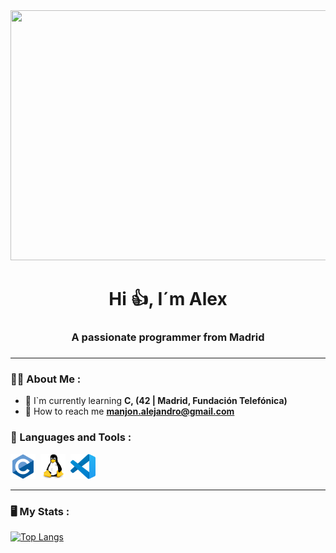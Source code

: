 
<div id="header" align="center">
  <img src="https://media.giphy.com/media/njZPp4pQ0g4fe/giphy.gif" width="600" height="400" />
<h1 align="center">Hi 👍, I´m Alex</h1>
 <h3 align="center">A passionate programmer from Madrid
 <h3>
</div>
   
---
   
### 👨‍🎓 About Me :
- 📔 I`m currently learning **C, (42 | Madrid, Fundación Telefónica)**
- 💬 How to reach me **manjon.alejandro@gmail.com**
   
<div align="left">
  <h3>🔧 Languages and Tools :</h3>
  <div>
    <img src="https://github.com/devicons/devicon/blob/master/icons/c/c-original.svg" title="C" alt"C" width="40" height="40"/>&nbsp;
    <img src="https://github.com/devicons/devicon/blob/master/icons/linux/linux-original.svg" title="Linux" alt"Linux" width="40" height="40"/>&nbsp;
    <img src="https://github.com/devicons/devicon/blob/master/icons/vscode/vscode-original.svg" width="40" height="40"/>&nbsp;

---
    
### 🖥  My Stats :
[![Top Langs](https://github-readme-stats.vercel.app/api/top-langs/?username=AlejandroManjonCabezaFrances&layout=compact)](https://github.com/AlejandroManjonCabezaFrances/github-readme-stats)

